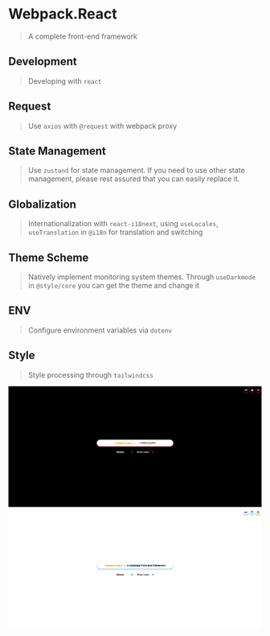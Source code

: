 # Webpack.React

> A complete front-end framework

## Development

> Developing with `react`

## Request

> Use `axios` with `@request` with webpack proxy

## State Management

> Use `zustand` for state management. If you need to use other state management, please rest assured that you can easily replace it.

## Globalization

> Internationalization with `react-i18next`, using `useLocales`, `useTranslation` in `@i18n` for translation and switching

## Theme Scheme

> Natively implement monitoring system themes.
> Through `useDarkmode` in `@style/core` you can get the theme and change it

## ENV

> Configure environment variables via `dotenv`

## Style

> Style processing through `tailwindcss`

![image](https://github.com/ubuding/Webpack.React/blob/ubuding/README/dark.png)
![image](https://github.com/ubuding/Webpack.React/blob/ubuding/README/light.png)
